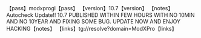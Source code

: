【pass】modxprogl【pass】
【version】10.7【version】
【notes】Autocheck Update!! 10.7 PUBLISHED WITHIN FEW HOURS WITH NO 10MIN AND NO 10YEAR AND FIXING SOME BUG. UPDATE NOW AND ENJOY HACKING【notes】 
【links】tg://resolve?domain=ModXPro【links】

